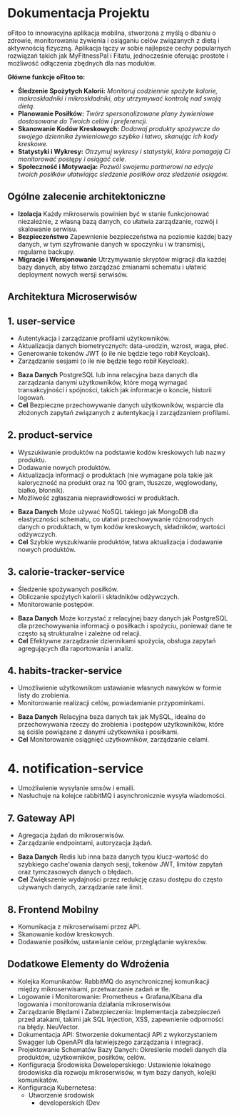 # Dokumentacja Projektu

oFitoo to innowacyjna aplikacja mobilna, stworzona z myślą o dbaniu o zdrowie, 
monitorowaniu żywienia i osiąganiu celów związanych z dietą i aktywnością fizyczną. 
Aplikacja łączy w sobie najlepsze cechy popularnych rozwiązań takich jak MyFitnessPal i Fitatu, jednocześnie oferując prostote i możliwość odłączenia zbędnych dla nas modułów.

**Główne funkcje oFitoo to:**
* **Śledzenie Spożytych Kalorii:** 
_Monitoruj codziennie spożyte kalorie, makroskładniki i mikroskładniki, aby utrzymywać kontrolę nad swoją dietą._
* **Planowanie Posiłków:** 
_Twórz spersonalizowane plany żywieniowe dostosowane do Twoich celów i preferencji._
* **Skanowanie Kodów Kreskowych:** 
_Dodawaj produkty spożywcze do swojego dziennika żywieniowego szybko i łatwo, skanując ich kody kreskowe._
* **Statystyki i Wykresy:** 
_Otrzymuj wykresy i statystyki, które pomagają Ci monitorować postępy i osiągać cele._
* **Społeczność i Motywacja:** 
_Pozwól swojemu partnerowi na edycje twoich posiłków ułatwiając sledzenie posiłków oraz sledzenie osiągów._

## Ogólne zalecenie architektoniczne
* **Izolacja**
Każdy mikroserwis powinien być w stanie funkcjonować niezależnie, z własną bazą danych, co ułatwia zarządzanie, rozwój i skalowanie serwisu.
* **Bezpieczeństwo**
Zapewnienie bezpieczeństwa na poziomie każdej bazy danych, w tym szyfrowanie danych w spoczynku i w transmisji, regularne backupy.
* **Migracje i Wersjonowanie**
Utrzymywanie skryptów migracji dla każdej bazy danych, aby łatwo zarządzać zmianami schematu i ułatwić deployment nowych wersji serwisów.

## Architektura Microserwisów
## 1. user-service
- Autentykacja i zarządzanie profilami użytkowników.
- Aktualizacja danych biometrycznych: data-urodzin, wzrost, waga, płeć.
- Generowanie tokenów JWT (o ile nie będzie tego robił Keycloak).
- Zarządzanie sesjami (o ile nie będzie tego robił Keycloak).
* **Baza Danych**
  PostgreSQL lub inna relacyjna baza danych dla zarządzania danymi użytkowników, które mogą wymagać transakcyjności i spójności, takich jak informacje o koncie, historii logowań.
* **Cel**
  Bezpieczne przechowywanie danych użytkowników, wsparcie dla złożonych zapytań związanych z autentykacją i zarządzaniem profilami.

## 2. product-service
- Wyszukiwanie produktów na podstawie kodów kreskowych lub nazwy produktu.
- Dodawanie nowych produktów.
- Aktualizacja informacji o produktach (nie wymagane pola takie jak kaloryczność na produkt oraz na 100 gram, tłuszcze, węglowodany, białko, błonnik).
- Możliwość zgłaszania nieprawidłowości w produktach.
* **Baza Danych**
Może używać NoSQL takiego jak MongoDB dla elastyczności schematu, co ułatwi przechowywanie różnorodnych danych o produktach, w tym kodów kreskowych, składników, wartości odżywczych.
* **Cel**
Szybkie wyszukiwanie produktów, łatwa aktualizacja i dodawanie nowych produktów.

## 3. calorie-tracker-service
- Śledzenie spożywanych posiłków.
- Obliczanie spożytych kalorii i składników odżywczych.
- Monitorowanie postępów.
* **Baza Danych**
Może korzystać z relacyjnej bazy danych jak PostgreSQL dla przechowywania informacji o posiłkach i spożyciu, ponieważ dane te często są strukturalne i zależne od relacji.
* **Cel**
Efektywne zarządzanie dziennikami spożycia, obsługa zapytań agregujących dla raportowania i analiz.

## 4. habits-tracker-service
- Umożliwienie użytkownikom ustawianie własnych nawyków w formie listy do zrobienia.
- Monitorowanie realizacji celów, powiadamianie przypominkami.
* **Baza Danych**
Relacyjna baza danych tak jak MySQL, idealna do przechowywania rzeczy do zrobienia i postępów użytkowników, które są ściśle powiązane z danymi użytkownika i posiłkami.
* **Cel**
Monitorowanie osiągnięć użytkowników, zarządzanie celami.

# 4. notification-service
- Umożliwienie wysyłanie smsów i emaili. 
- Nasłuchuje na kolejce rabbitMQ i asynchronicznie wysyła wiadomości.

## 7. Gateway API
- Agregacja żądań do mikroserwisów.
- Zarządzanie endpointami, autoryzacja żądań.
* **Baza Danych**
Redis lub inna baza danych typu klucz-wartość do szybkiego cache'owania danych sesji, tokenów JWT, limitów zapytań oraz tymczasowych danych o błędach.
* **Cel**
Zwiększenie wydajności przez redukcję czasu dostępu do często używanych danych, zarządzanie rate limit.

## 8. Frontend Mobilny
- Komunikacja z mikroserwisami przez API.
- Skanowanie kodów kreskowych.
- Dodawanie posiłków, ustawianie celów, przeglądanie wykresów.

## Dodatkowe Elementy do Wdrożenia
- Kolejka Komunikatów: RabbitMQ do asynchronicznej komunikacji między mikroserwisami, przetwarzanie zadań w tle.
- Logowanie i Monitorowanie: Prometheus + Grafana/Kibana dla logowania i monitorowania działania mikroserwisów.
- Zarządzanie Błędami i Zabezpieczenia: Implementacja zabezpieczeń przed atakami, takimi jak SQL Injection, XSS, zapewnienie odporności na błędy. NeuVector.
- Dokumentacja API: Stworzenie dokumentacji API z wykorzystaniem Swagger lub OpenAPI dla łatwiejszego zarządzania i integracji.
- Projektowanie Schematów Bazy Danych: Określenie modeli danych dla produktów, użytkowników, posiłków, celów.
- Konfiguracja Środowiska Deweloperskiego: Ustawienie lokalnego środowiska dla rozwoju mikroserwisów, w tym bazy danych, kolejki komunikatów.
- Konfiguracja Kubernetesa:
    - Utworzenie środowisk
        - developerskich (Dev
